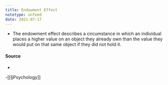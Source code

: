 ```yaml
---
title: Endowment Effect
notetype: unfeed
date: 2021-07-17
---
```

- The endowment effect describes a circumstance in which an individual places a higher value on an object they already own than the value they would put on that same object if they did not hold it.

#### Source
-
-[[§Psychology]]